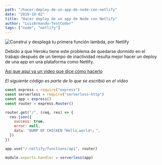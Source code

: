 ```yaml
---
path: "/hacer-deploy-de-un-app-de-node-con-netlify"
date: "2019-10-02"
title: "Hacer deploy de un app de Node con Netlify"
author: "LuisArmando-TestCoder"
tags: ["node", "netlify"]
---
```


![Construí y desplegá tu primera función lambda, por Netlify](https://scotch-res.cloudinary.com/image/upload/w_1050,q_auto:good,f_auto/v1540855168/ermj3lsrmxi2ryd0vp28.png)

Debido a que Heroku tiene este problema
de quedarse dormido en el trabajo
después de un tiempo de inactividad
resulta mejor hacer un deploy de una app
en una plataforma como Netlify.

[Así que aquí va un video que dice cómo hacerlo](https://www.youtube.com/watch?v=hQAu0YEIF0g)

_El siguiente código es parte de lo que se escribió en el video_

```javascript
const express = require("express")
const serverless = require("serverless-http")
const app = express()
const router = express.Router()

router.get("/", (req, res) => {
  res.json({
    success: true,
    error: null,
    data: "BUMP OF CHICKEN「Hello,world!」",
  })
})

app.use("/.netlify/functions/api", router)

module.exports.handler = serverless(app)
```
